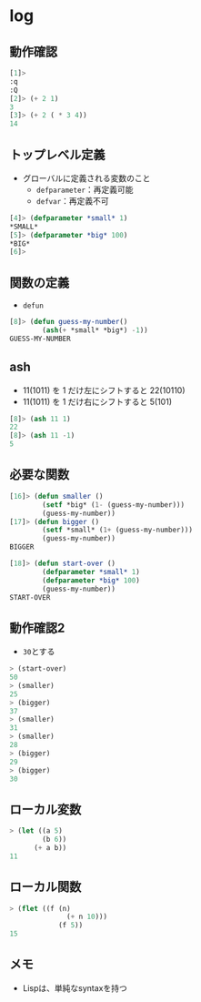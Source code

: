 # log

## 動作確認

```lisp
[1]>
:q
:Q
[2]> (+ 2 1)
3
[3]> (+ 2 ( * 3 4))
14
```

## トップレベル定義

- グローバルに定義される変数のこと
  - `defparameter`：再定義可能
  - `defvar`：再定義不可

```lisp
[4]> (defparameter *small* 1)
*SMALL*
[5]> (defparameter *big* 100)
*BIG*
[6]>
```

## 関数の定義

- `defun`

```lisp
[8]> (defun guess-my-number()
        (ash(+ *small* *big*) -1))
GUESS-MY-NUMBER
```

## ash

- 11(1011) を 1 だけ左にシフトすると 22(10110)
- 11(1011) を 1 だけ右にシフトすると 5(101)

```lisp
[8]> (ash 11 1)
22
[8]> (ash 11 -1)
5
```

## 必要な関数

```lisp
[16]> (defun smaller ()
        (setf *big* (1- (guess-my-number)))
        (guess-my-number))
[17]> (defun bigger ()
        (setf *small* (1+ (guess-my-number)))
        (guess-my-number))
BIGGER
```

```lisp
[18]> (defun start-over ()
        (defparameter *small* 1)
        (defparameter *big* 100)
        (guess-my-number))
START-OVER
```

## 動作確認2

- `30`とする

```lisp
> (start-over)
50
> (smaller)
25
> (bigger)
37
> (smaller)
31
> (smaller)
28
> (bigger)
29
> (bigger)
30
```

## ローカル変数

```lisp
> (let ((a 5)
        (b 6))
      (+ a b))
11
```

## ローカル関数

```lisp
> (flet ((f (n)
              (+ n 10)))
            (f 5))
15
```

## メモ

- Lispは、単純なsyntaxを持つ
